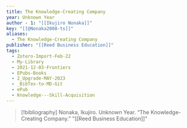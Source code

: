 ```yaml
---
title: The Knowledge-Creating Company
year: Unknown Year
author - 1: "[[Ikujiro Nonaka]]"
key: "[[@Nonaka2008-ts]]"
aliases:
  - The Knowledge-Creating Company
publisher: "[[Reed Business Education]]"
tags:
  - Zotero-Import-Feb-22
  - My-Library
  - 2021-12-03-Frontiers
  - EPubs-Books
  - 2_Upgrade-MAY-2023
  - _BibTex-to-MD-Git
  - ePub
  - Knowledge---Skill-Acquisition
---
```


> [!bibliography]
> Nonaka, Ikujiro. Unknown Year. “The Knowledge-Creating Company.” "[[Reed Business Education]]"